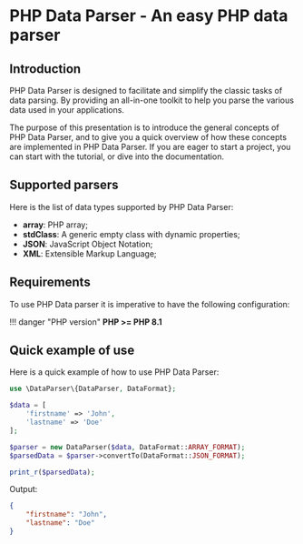 # PHP Data Parser - An easy PHP data parser

## Introduction
PHP Data Parser is designed to facilitate and simplify the classic tasks of data parsing. By providing an all-in-one toolkit to help you parse the various data used in your applications.

The purpose of this presentation is to introduce the general concepts of PHP Data Parser, and to give you a quick overview of how these concepts are implemented in PHP Data Parser. If you are eager to start a project, you can start with the tutorial, or dive into the documentation.

## Supported parsers
Here is the list of data types supported by PHP Data Parser:

- **array**: PHP array;
- **stdClass**: A generic empty class with dynamic properties;
- **JSON**: JavaScript Object Notation;
- **XML**: Extensible Markup Language;

## Requirements

To use PHP Data parser it is imperative to have the following configuration:

!!! danger "PHP version"
	**PHP >= PHP 8.1**

## Quick example of use

Here is a quick example of how to use PHP Data Parser:

```php
use \DataParser\{DataParser, DataFormat};

$data = [
	'firstname' => 'John',
	'lastname' => 'Doe'
];

$parser = new DataParser($data, DataFormat::ARRAY_FORMAT);
$parsedData = $parser->convertTo(DataFormat::JSON_FORMAT);

print_r($parsedData);

```

Output:
```json
{
	"firstname": "John",
	"lastname": "Doe"
}
```